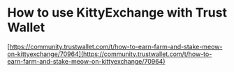 # How to use KittyExchange with Trust Wallet

[https://community.trustwallet.com/t/how-to-earn-farm-and-stake-meow-on-kittyexchange/70964](https://community.trustwallet.com/t/how-to-earn-farm-and-stake-meow-on-kittyexchange/70964)

